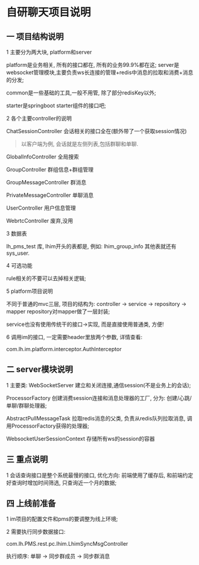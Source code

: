 # 自研聊天项目说明
## 一 项目结构说明
1 主要分为两大块, platform和server

platform是业务相关, 所有的接口都在, 所有的业务99.9%都在这;
server是websocket管理模块,主要负责ws长连接的管理+redis中消息的拉取和消费+消息的分发;

common是一些基础的工具,一般不用管, 除了部分redisKey以外;

starter是springboot starter组件的接口吧;

2 各个主要controller的说明

ChatSessionController  会话相关的接口全在(额外带了一个获取session情况)
> 以客户端为例, 会话就是左侧列表,包括群聊和单聊.

GlobalInfoController 全局搜索

GroupController 群组信息+群组管理

GroupMessageController  群消息

PrivateMessageController 单聊消息

UserController   用户信息管理

WebrtcController   废弃,没用

3 数据表

lh_pms_test 库, lhim开头的表都是, 例如: lhim_group_info
其他表就还有sys_user.

4 可选功能

rule相关的不要可以去掉相关逻辑;

5 platform项目说明

不同于普通的mvc三层, 项目的结构为:
controller -> service -> repository -> mapper
repository对mapper做了一层封装;

service也没有使用传统干的接口->实现, 而是直接使用普通类, 方便!

6 调用im的接口, 一定需要header里放两个参数, 详情查看:

com.lh.im.platform.interceptor.AuthInterceptor



## 二 server模块说明
1 主要类:
WebSocketServer 建立和关闭连接,通信session(不是业务上的会话);

ProcessorFactory 创建消费session连接和消息处理器的工厂, 分为: 创建/心跳/单聊/群聊处理器;

AbstractPullMessageTask 拉取redis消息的父类, 负责从redis队列拉取消息, 调用ProcessorFactory获得的处理器;

WebsocketUserSessionContext  存储所有ws的session的容器


## 三 重点说明
1 会话查询接口是整个系统最慢的接口, 优化方向: 前端使用了缓存后, 和前端约定好查询时增加时间筛选, 只查询近一个月的数据;

## 四 上线前准备
1 im项目的配置文件和pms的要调整为线上环境;

2 需要执行同步数据接口:

com.lh.PMS.rest.pc.lhim.LhimSyncMsgController

执行顺序: 单聊 -> 同步群成员 -> 同步群消息




